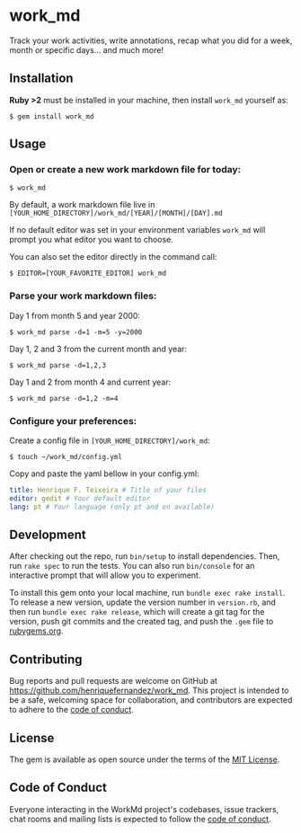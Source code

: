 # work_md

Track your work activities, write annotations, recap what you did for a week, month or specific days... and much more!

## Installation

**Ruby >2** must be installed in your machine, then install `work_md` yourself as:

    $ gem install work_md


## Usage

### Open or create a new work markdown file for today:

    $ work_md

By default, a work markdown file live in `[YOUR_HOME_DIRECTORY]/work_md/[YEAR]/[MONTH]/[DAY].md`

If no default editor was set in your environment variables `work_md` will prompt you what editor you want to choose.

You can also set the editor directly in the command call:

    $ EDITOR=[YOUR_FAVORITE_EDITOR] work_md

### Parse your work markdown files:

Day 1 from month 5 and year 2000:

    $ work_md parse -d=1 -m=5 -y=2000

Day 1, 2 and 3 from the current month and year:
             
    $ work_md parse -d=1,2,3

Day 1 and 2 from month 4 and current year:

    $ work_md parse -d=1,2 -m=4    

### Configure your preferences:

Create a config file in `[YOUR_HOME_DIRECTORY]/work_md`:

    $ touch ~/work_md/config.yml
    
Copy and paste the yaml bellow in your config.yml:

```yaml
title: Henrique F. Teixeira # Title of your files
editor: gedit # Your default editor
lang: pt # Your language (only pt and en available)
```


## Development

After checking out the repo, run `bin/setup` to install dependencies. Then, run `rake spec` to run the tests. You can also run `bin/console` for an interactive prompt that will allow you to experiment.

To install this gem onto your local machine, run `bundle exec rake install`. To release a new version, update the version number in `version.rb`, and then run `bundle exec rake release`, which will create a git tag for the version, push git commits and the created tag, and push the `.gem` file to [rubygems.org](https://rubygems.org).

## Contributing

Bug reports and pull requests are welcome on GitHub at https://github.com/henriquefernandez/work_md. This project is intended to be a safe, welcoming space for collaboration, and contributors are expected to adhere to the [code of conduct](https://github.com/henriquefernandez/work_md/blob/master/CODE_OF_CONDUCT.md).

## License

The gem is available as open source under the terms of the [MIT License](https://opensource.org/licenses/MIT).

## Code of Conduct

Everyone interacting in the WorkMd project's codebases, issue trackers, chat rooms and mailing lists is expected to follow the [code of conduct](https://github.com/henriquefernandez/work_md/blob/master/CODE_OF_CONDUCT.md).
